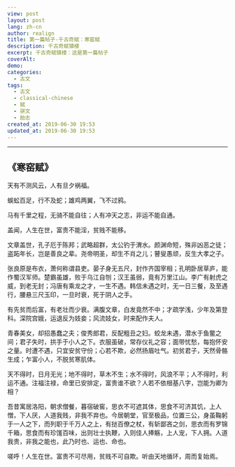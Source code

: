```yaml
---
view: post
layout: post
lang: zh-cn
author: realign
title: 第一篇帖子-千古奇赋：寒窑赋
description: 千古奇赋镇楼
excerpt: 千古奇赋镇楼：这是第一篇帖子
coverAlt:
demo:
categories:
  - 古文
tags:
  - 古文
  - classical-chinese
  - 赋
  - 骈文
  - 励志
created_at: 2019-06-30 19:53
updated_at: 2019-06-30 19:53
---
```


***

## 《寒窑赋》

<lazy-load tag="img" :data="{ src: 'https://public-bucket-realign.nos-eastchina1.126.net/image/normal/2019-06-30/img-1561895718327-3345.png', alt: '寒窑赋' }" />

天有不测风云，人有旦夕祸福。

蜈蚣百足，行不及蛇；雄鸡两翼，飞不过鸦。

马有千里之程，无骑不能自往；人有冲天之志，非运不能自通。

盖闻，人生在世，富贵不能淫，贫贱不能移。

文章盖世，孔子厄于陈邦；武略超群，太公钓于渭水。颜渊命短，殊非凶恶之徒；盗跖年长，岂是善良之辈。尧帝明圣，却生不肖之儿；瞽叟愚顽，反生大孝之子。

张良原是布衣，萧何称谓县吏。晏子身无五尺，封作齐国宰相；孔明卧居草庐，能作蜀汉军师。楚霸虽雄，败于乌江自刎；汉王虽弱，竟有万里江山。李广有射虎之威，到老无封；冯唐有乘龙之才，一生不遇。韩信未遇之时，无一日三餐，及至遇行，腰悬三尺玉印，一旦时衰，死于阴人之手。

有先贫而后富，有老壮而少衰。满腹文章，白发竟然不中；才疏学浅，少年及第登科。深院宫娥，运退反为妓妾；风流妓女，时来配作夫人。

青春美女，却招愚蠢之夫；俊秀郎君，反配粗丑之妇。蛟龙未遇，潜水于鱼鳖之间；君子失时，拱手于小人之下。衣服虽破，常存仪礼之容；面带忧愁，每抱怀安之量。时遭不遇，只宜安贫守份；心若不欺，必然扬眉吐气。初贫君子，天然骨骼生成；乍富小人，不脱贫寒肌体。

天不得时，日月无光；地不得时，草木不生；水不得时，风浪不平；人不得时，利运不通。注福注禄，命里已安排定，富贵谁不欲？人若不依根基八字，岂能为卿为相？

吾昔寓居洛阳，朝求僧餐，暮宿破窖，思衣不可遮其体，思食不可济其饥，上人憎，下人厌，人道我贱，非我不弃也。今居朝堂，官至极品，位置三公，身虽鞠躬于一人之下，而列职于千万人之上，有挞百僚之杖，有斩鄙吝之剑，思衣而有罗锦千箱，思食而有珍馐百味，出则壮士执鞭，入则佳人捧觞，上人宠，下人拥。人道我贵，非我之能也，此乃时也、运也、命也。

嗟呼！人生在世。富贵不可尽用，贫贱不可自欺。听由天地循环，周而复始焉。
